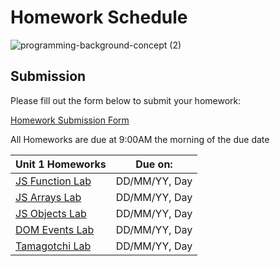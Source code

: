 # Homework Schedule
![programming-background-concept (2)](https://github.com/user-attachments/assets/df086fa1-ab13-4a1a-8d0a-241abdc33802)

## Submission
Please fill out the form below to submit your homework:

[Homework Submission Form](https://forms.gle/mhoucXJdQRj1FyFW7)

All Homeworks are due at 9:00AM the morning of the due date

| Unit 1 Homeworks                                                                              | Due on:          | 
| --------------------------------------------------------------------------------------------- | :--------------: | 
| [JS Function Lab](#)                                                                          |  DD/MM/YY, Day   | 
| [JS Arrays Lab](#)                                                                            |  DD/MM/YY, Day   |
| [JS Objects Lab](#)                                                                           |  DD/MM/YY, Day   |
| [DOM Events Lab](#)                                                                           |  DD/MM/YY, Day   |
| [Tamagotchi Lab](#)                                                                           |  DD/MM/YY, Day   |
